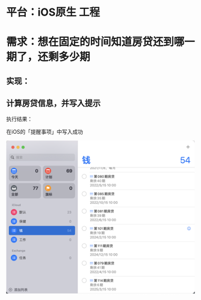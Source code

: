 # 平台：iOS原生 工程
# 需求：想在固定的时间知道房贷还到哪一期了，还剩多少期
##  实现：
##  计算房贷信息，并写入提示

执行结果：

在iOS的「提醒事项」中写入成功

![avatar](./img.png)